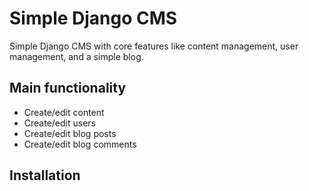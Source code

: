 # Simple Django CMS
Simple Django CMS with core features like content management, user management, and a simple blog.

## Main functionality
- Create/edit content
- Create/edit users
- Create/edit blog posts
- Create/edit blog comments

## Installation